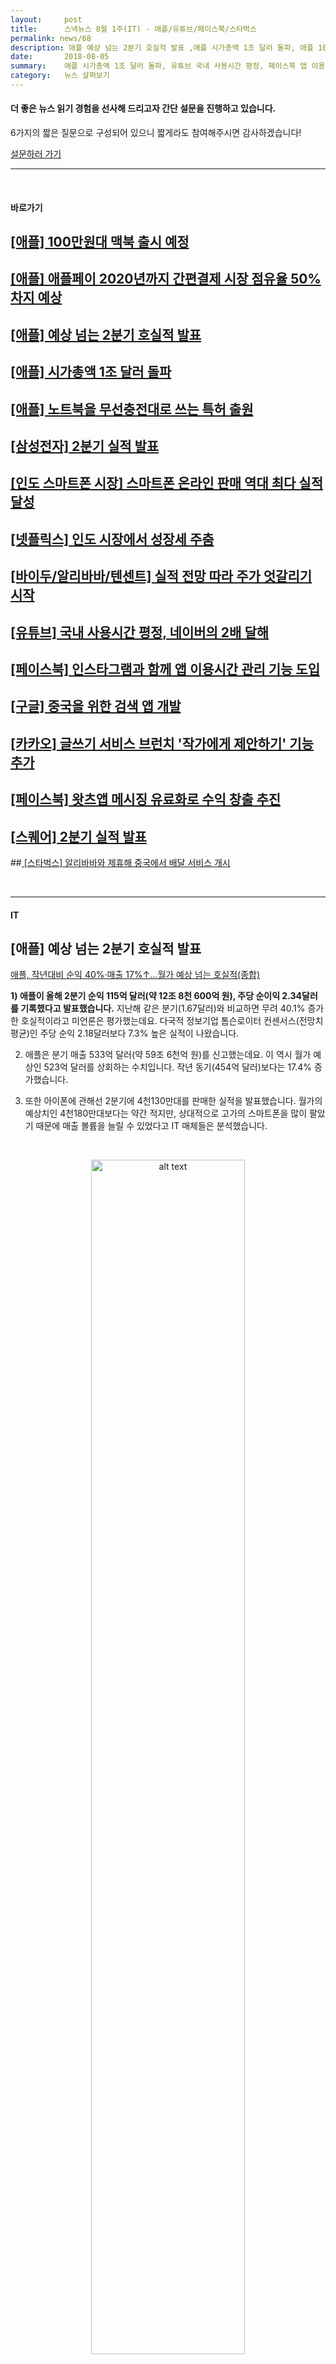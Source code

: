 ```yaml
---
layout:     post
title:      스낵뉴스 8월 1주(IT) - 애플/유튜브/페이스북/스타벅스  
permalink: news/68
description: 애플 예상 넘는 2분기 호실적 발표 ,애플 시가총액 1조 달러 돌파, 애플 100만원대 맥북 출시 예정, 애플페이 2020년까지 간편결제 시장 점유율 50% 차지 예상 나와, 노트북을 무선충전대로 쓰는 특허 출원, 삼성전자 2분기 실적 발표,넷플릭스 인도 시장에서 성장세 주춤,인도 스마트폰 시장 스마트폰 온라인 판매 역대 최대 실적 달성,바이두/알리바바/텐센트 실적 전망 따라 주가 엇갈리기 시작,유튜브 국내 사용시간 평정, 네이버의 2배 달해,구글 중국을 위한 검색 앱 개발,페이스북 인스타그램과 함께 앱 이용시간 관리 기능 도입,페이스북 왓츠앱 메시징 유료화로 수익 창출 추진,카카오 글쓰기 서비스 브런치 '작가에게 제안하기' 기능 추가,스퀘어 2분기 실적 발표,스타벅스 알리바바와 제휴해 중국에서 배달 서비스 개시
date:       2018-08-05
summary:    애플 시가총액 1조 달러 돌파, 유튜브 국내 사용시간 평정, 페이스북 앱 이용시간 관리 기능 도입, 스타벅스 알리바바와 제휴해 중국에서 배달 서비스 개시
category:   뉴스 살펴보기
---
```


#### 더 좋은 뉴스 읽기 경험을 선사해 드리고자 간단 설문을 진행하고 있습니다.  
6가지의 짧은 질문으로 구성되어 있으니 짧게라도 참여해주시면 감사하겠습니다!

<a href="http://bit.ly/2KJo4HB" onclick="ga(send, event, 기사, 설문조사, 서베이);"><span>설문하러 가기</span></a>

- - -

<br>

#### 바로가기

## [[애플] 100만원대 맥북 출시 예정](#apple1)

## [[애플] 애플페이 2020년까지 간편결제 시장 점유율 50% 차지 예상](#apple2)

## [[애플] 예상 넘는 2분기 호실적 발표](#apple3)

## [[애플] 시가총액 1조 달러 돌파](#apple4)

## [[애플] 노트북을 무선충전대로 쓰는 특허 출원](#apple5)

## [[삼성전자] 2분기 실적 발표](#samsung)

## [[인도 스마트폰 시장] 스마트폰 온라인 판매 역대 최다 실적 달성](#india)

## [[넷플릭스] 인도 시장에서 성장세 주춤](#netplix)

## [[바이두/알리바바/텐센트] 실적 전망 따라 주가 엇갈리기 시작](#chinait)

## [[유튜브] 국내 사용시간 평정, 네이버의 2배 달해](#youtube)

## [[페이스북] 인스타그램과 함께 앱 이용시간 관리 기능 도입](#facebook)

## [[구글] 중국을 위한 검색 앱 개발](#google)

## [[카카오] 글쓰기 서비스 브런치 '작가에게 제안하기' 기능 추가](#kakao)

## [[페이스북] 왓츠앱 메시징 유료화로 수익 창출 추진](#facebook2)

## [[스퀘어] 2분기 실적 발표](#square)

##[ [스타벅스] 알리바바와 제휴해 중국에서 배달 서비스 개시](#starbucks)

<br>

- - -

#### IT

## <a name="apple3"></a>[애플] 예상 넘는 2분기 호실적 발표 

[애플, 작년대비 순익 40%·매출 17%↑…월가 예상 넘는 호실적(종합)](http://www.yonhapnews.co.kr/bulletin/2018/08/01/0200000000AKR20180801006551075.HTML?input=1195m)

<strong> 1) 애플이 올해 2분기 순익 115억 달러(약 12조 8천 600억 원), 주당 순이익 2.34달러를 기록했다고 발표했습니다.</strong>
지난해 같은 분기(1.67달러)와 비교하면 무려 40.1% 증가한 호실적이라고 미언론은 평가했는데요. 
다국적 정보기업 톰슨로이터 컨센서스(전망치 평균)인 주당 순익 2.18달러보다 7.3% 높은 실적이 나왔습니다.

2) 애플은 분기 매출 533억 달러(약 59조 6천억 원)를 신고했는데요. 이 역시 월가 예상인 523억 달러를 상회하는 수치입니다. 
작년 동기(454억 달러)보다는 17.4% 증가했습니다.
 
3)  또한 아이폰에 관해선 2분기에 4천130만대를 판매한 실적을 발표했습니다.
월가의 예상치인 4천180만대보다는 약간 적지만, 상대적으로 고가의 스마트폰을 많이 팔았기 때문에 매출 볼륨을 늘릴 수 있었다고 IT 매체들은 분석했습니다.

<br>

<p align ="middle">	
 <img src="http://img.yonhapnews.co.kr/etc/graphic/YH/2018/08/01/GYH2018080100030004400_P2.jpg" alt="alt text" width = "70%">
</p>

<br>

애플의 서비스 부문 매출(앱스토어, 에플페이, 아이튠스, 클라우드 등)은 95억 달러로 역시 전문가 예상치(91억 달러)를 뛰어넘었습니다.   
서비스 부문 매출도 전년 동기 대비 28% 급증했습니다.

아울러 삼성과의 특허분쟁이 마무리되면서 2억 3천만 달러 안팎의 수입이 잡힌 것도 서비스 부문 매출 증대에 기여한 것으로 보입니다.

4)  애플은 이어 다음 분기에 600억∼620억 달러의 매출을 예상한다고 발표했는데요.

애플의 주가는 호실적 발표 덕분에 시간 외 거래에서 2.85% 급상승해 195.79달러까지 치솟았습니다.

<br>

## <a name="apple4"></a>[애플] 시가총액 1조 달러 돌파

[애플, 美기업 최초로 시가총액 1조달러 돌파](http://news.chosun.com/site/data/html_dir/2018/08/03/2018080300417.html)

<strong> 1) 애플의 시가총액이 8월 2일(현지 시각) 미국 상장회사 사상 첫 1조달러(약 1129조 원)를 돌파했습니다.</strong>  
애플의 이날 주가는 전날보다 2.9% 오른 207.39 달러를 기록하며 시총을 1조달러 이상으로 밀어올리는 대업적을 달성했습니다.

2) 애플이 시총 1조 달러를 넘기면서 스마트폰 경쟁 업체  삼성전자와의 시총 격차는 4배 가까이로 벌어졌습니다.  
8월 2일 종가 기준 삼성전자의 시가총액은 292조 4002억원을 기록했네요. 

전 세계 상장기업 중 시총이 1조달러를 돌파한 것은 2007년 중국 관영 에너지 기업인 페트로차이나뿐입니다. 
하지만 글로벌 금융위기 직전 상하이 증시에서 잠시나마 달러 환산 기준으로 1조달러를 돌파한 적이 있으나, 지금의 시총은 1900억달러에 불과하게 되었네요. 


## <a name="apple1"></a>[애플] 100만원대 맥북 출시 예정

[애플, 100만원대 저가 맥북에어 내놓는다](http://news.inews24.com/php/news_view.php?g_serial=1113435&g_menu=020600&rrf=nv)

<strong> 1) 애플이 올 하반기에 고성능 인텔 최신칩을 탭재한 신형 저가 맥북에어를 선보입니다.</strong>

2)  주요외신들에 따르면 애플은 올해 연말 1천달러(110만원) 이하 가격대의 레티나 디스플레이를 채택한 13인치 맥북을 선보일 예정이라고 하는데요.

이 제품을 맥북 또는 맥북에어 가운데 어느 브랜드로 내놓을지 확실치는 않지만 이 제품이 맥북프로보다 낮은 사양과 가격에 공급될 것으로 예상된다고 합니다. 

3)  이 노트북에는 2017년 하반기에 나온 인텔 8세대 카비레이크 최신 프로세서가 탑재될 것으로 예상되는데,  
인텔 카비레이크 최신칩 제품군은 쿼드코어 코어 i5와 i7 프로세서로 이루어지며 이 칩들은 최대 속도를 3.4GHz와 4.2GHz 까지 구현합니다. 

해당 칩은 13인치 맥북보다 빠른 처리속도를 구현할 수 있다고 하네요.

올 연말에 선보일 맥북 라인 기대해봐도 되겠어요.


<br>


## <a name="apple2"></a>[애플] 애플페이 2020년까지 간편결제 시장 점유율 50% 차지 예상 나와

["애플페이, 2020년 간편결제 절반 차지"](http://it.chosun.com/site/data/html_dir/2018/07/31/2018073101041.html)

<strong> 1) 오는 2020년 애플이 선보인 애플페이는 모바일 결제 서비스의 절반을 차지할 것으로 보입니다. </strong>

<br>

<p align ="middle">	
 <img src="http://itimg.chosun.com/sitedata/image/201807/31/2018073101022_0.jpg" alt="alt text" width = "70%">
</p>

<br>


2) 시장조사업체 주니퍼리서치의 보고서에 따르면 2020년 모바일 결제 서비스 사용자 두 명 중 한 명은 애플페이를 사용할 것이라고 보도했습니다. 

주니퍼리서치에 따르면 삼성, 애플, 구글과 같은 장비 제조업체가 서비스하는 간편 결제 서비스 처리 대금은, 
2020년에 전체 간편 결제 서비스의 15%인 3000억달러 (335조 5200억 원) 규모가 될 것으로 보입니다.

3) 한편 테크크런치는 이 보고서를 보고"세계 스마트폰 시장을 지배하는 안드로이드 기반의 구글이 아닌 애플이 모바일 결제 시장 절반을 차지한다는 전망은 인상적이다"고 평가를 했네요.  

현재 구글 안드로이드 기반 스마트폰은 전 세계 85~86%를 차지하고 있으며, 애플 iOS 점유율은 14~15% 수준이지만 간편결제 시장 점유율은 지금과는 다르게 흘러갈 것 같습니다.  

<br>


## <a name="apple5"></a>[애플] 노트북을 무선충전대로 쓰는 특허 출원

[노트북을 무선충전대로...애플의 기발한 특허](http://www.zdnet.co.kr/ArticleView.asp?artice_id=20180801095959)

<strong> 1) 애플이 스마트폰, 스마트워치 무선 충전을 노트북이나 태블릿에서 하는 특허를 출원했습니다.</strong>

2) 미국 씨넷에 따르면 애플은 Qi 등 무선 충전 기술을 유연하게 활용하는 기술을 고안, 지난 3월19일 미국 특허청에 출원했다고 합니다. 
해당 특허는 7월 26일 공개되어 8월 1일 보도되었습니다.

3) 이 특허는 휴대 가능한 장치를 무선 충전 지원하는 것으로, 배터리 잔량에 여유가 있는 모바일 장치에서 다른 모바일 장치로 충전하는 것이 가능하다고 하네요.   
구체적인 장치로는 스마트폰이나 태블릿, 스마트워치, 노트북 PC 등이 예상되고 있습니다.

​일반적으로 노트북, 태블릿과 같은 장치는 배터리 용량이 큰 반면 스마트폰이나 스마트워치 배터리 용량은 상대적으로 적습니다. 
이 특허는 스마트폰이나 스마트워치의 배터리가 방전에 가까워지면, 배터리 용량이 많이 남은 기기의 전력을 이용하자는 발상으로 보입니다.

<br>

<p align ="middle">	
 <img src="http://image.zdnet.co.kr/2018/08/01/paikshow_fEjWUcN48pe.jpg" alt="alt text" width = "60%">
</p>

<br>


4) 예를 들어 평소에는 집 등에서 Qi 충전하는 태블릿이, 이동 시에는 스마트폰이나 스마트워치용 Qi 충전대가 되는 것이죠.  
면적이 넓은 장치인 노트북이나 태블릿에 복수의 충전 포인트를 마련할 경우는 스마트폰과 스마트워치를 동시에 충전하는 것도 가능합니다.

​노트북의 경우 사용 중 손목 받침대 부분에 다른 장치를 충전하고,   
사용하지 않을 때는 화면을 닫고 더 많은 장치를 후면에서 동시에 충전한다는 아이디어도 특허 문서에 나와 있습니다.


<br>

<p align ="middle">	
 <img src="
http://image.zdnet.co.kr/2018/08/01/paikshow_L5QiIhKIk0Y.jpg" alt="alt text" width = "70%">
</p>

<br>


## <a name="samsung"></a>[삼성전자] 2분기 실적 발표

['아, 갤럭시S9'…2분기 실망한 삼성, 갤노트9으로 만회할까(종합)](http://view.asiae.co.kr/news/view.htm?idxno=2018073109110778455)

<strong> 1) 삼성전자가 올해 2분기 매출이 58조 4800억원, 영업이익이 14조 8700억원이라고 지난 7월 31일 공시했습니다.</strong>
전분기와 비교하면 각각 3.44%, 4.94% 감소한 수치입니다.

2) 스마트폰이 속해있는 IM 부문은 2분기 매출 24조원, 영업이익 2조6700억원을 기록했습니다. 
갤럭시S8가 출시된 전년 동기(4조600억원)와 비교하면 영업이익이 1조3900억원 떨어진 셈인데요. 

삼성전자 관계자는 "프리미엄 스마트폰 시장 성장이 정체되고 업계 간 경쟁은 더욱 치열진 가운데, 갤럭시S9을 포함한 플래그십 모델 판매 감소와 마케팅 활동 강화에 따른 비용 증가로 실적이 감소했다"고 설명했습니다.

3) 실제로 1분기 출시된 갤럭시S9은 반짝 출시 효과를 누리고 2분기 급격히 인기가 떨어졌습니다.   
증권업계에 따르면 2분기 갤럭시S9의 판매량은 800만~950만대로 당초 기대치 1500만대보다 최대 700만대 적은 규모를 기록했다고 하네요.

4) 이에 삼성전자는 8월 9일 미국 뉴욕에서 공개하는 갤럭시노트9으로 반등을 노리고 있습니다.  
전작 갤럭시노트8 대비 출시를 약 20일 앞당겨 하반기 프리미엄 스마트폰 시장 선점하겠다는 계획입니다.

갤럭시노트9은 배터리, 램, 내부메모리 등이 대폭 향상돼 최고가 모델의 출고가가 130만원대로 예상되네요.

그러나 2분기와 마찬가지로 3분기에도 소비자의 스마트폰 교체 주기가 연장되는 흐름이 여전할 전망은 삼성전자에게 악재로 보입니다. 

또한 올 가을 신형 아이폰 3종이 출시되는 것, 중국 제조사가 중저가 시장 내 성장을 바탕으로 프리미엄 시장을 장악하려는 움직임 역시 갤럭시노트9 흥행에 부정적 요소가 될 수 있습니다.

<br>


## <a name="netplix"></a>[넷플릭스] 인도 시장에서 성장세 주춤

[넷플릭스, 인도서 복병 만나 성장에 '빨간불'](http://news.inews24.com/php/news_view.php?g_serial=1113063&g_menu=020600&rrf=nv)


<strong> 1) 넷플릭스가 이번 분기에 인도에서 복병을 만나 가입자 증가율 둔화로 고전하고 있습니다.</strong>

2) 영화 스트리밍 서비스 시장 강자 넷플릭스는 세계 2위 스마트폰 시장이자 현지 영화제작 시장을 독자 구축한 인도를 공략하기 위해 2년전부터 공을 들여왔는데요.   
하지만 넷플릭스는 인도 영화 스트리밍 서비스 시장에서 토종업체인 에로스나우에 밀리고 있다고 합니다.

3) 인도 최대 영화 제작사이자 배급업체인 에로스 인터내셔널의 자회사인 에로스나우가 넷플릭스가 진출하기 전부터 인도에서 서비스를 시작했고 보유한 콘텐츠수도 경쟁사를 압도한고 있기 때문인데요.

현재 에로스나우는 인도의 넷플릭스 또는 HBO라 불리며 고속성장중인 온라인 영화 서비스(OTT) 사업자의 대표주자라고 합니다. 
이 업체는 현재 1억명의 가입자와 800만명에 이르는 유료 가입자를 보유하고 있습니다.

<br>

<p align ="middle">	
 <img src="http://image3.inews24.com/image_gisa/201807/1532779862845_1_184618.jpg" alt="alt text" width = "70%">
</p>

<br>


에로스는 지난 5년간 인도에서 발표했던 영화 30%를 제작했거나 배급했습니다. 
이 회사는 이를 무기로 내세워 영화 스트리밍 서비스 시장에 진출한지 6년만에 1억명 가입자를 유치했는데요. 
에로스는 한발 더 나아가 800만명의 유료회원을 내년 3월까지 2배인 1천600만명으로 늘릴 계획이라고 합니다.


넷플릭스가 인도에서 고전하는 이유는 서비스 요금이 경쟁사보다 비싸고 현지 콘텐츠도 부족하기 때문인데요. 
에로스의 인도영화 콘텐츠수는 1만1천여개로 인도에서 서비스중인 넷플릭스와 아마존이 보유한 것을 모두 합친 것보다 많다고 합니다. 

또한 에로스는 방대하고 풍부한 현지어 관련 콘텐츠를 보유하고 있습니다. 
1만1 천여개 영화 타이틀중 영어 버전은 7%에 불과하고 나머지는 힌디어나 현지어로 이루어진 반면 넷플릭스의 인도 콘텐츠는 여전히 4분의 3이 영어라고 하네요.

에로스나우의 가격은 월 1.50달러인 반면 넷플릭스는 가장 저렴한 요금이 7달러인 부문도 큰 영향을 차지하고 있다고 합니다. 

<br>


## <a name="india"></a>[인도 스마트폰 시장] 스마트폰 온라인 판매 역대 최대 실적 달성

["인도, 스마트폰 온라인 판매 역대 최다"](http://www.zdnet.co.kr/news/news_view.asp?artice_id=20180729092150&type=det&re=zdk)

<strong> 1) 지난 1분기 인도 전체 스마트폰의 38% 정도가 온라인에서 판매된 것으로 기록되며 역대 최대 실적을 기록했습니다.</strong>  
이는 샤오미와 화웨이 아너에서 런칭한 온라인 전용제품과 분기말에 진행된 강력한 프로모션이 주요 동력으로 작용한 것으로 분석됐습니다.

2)  글로벌 시장조사업체 카운터포인트리서치의 분기별 시장 분석 보고서에 따르면 1분기 온라인 시장은 오프라인보다 훨씬 빠른 성장세를 기록했으며, 
오프라인 스마트폰 판매 실적이 전년대비 3% 하락한 반면, 온라인은 4% 상승한 것으로 나타났습니다. 
​
<br>

<p align ="middle">	
 <img src="http://image.zdnet.co.kr/2018/07/29/lejj_KaSerGW5n7ZtNL3.jpg" alt="alt text" width = "70%">
</p>

<br>


온라인 부문에서 인도의 전자상거래 업체 플립카트(Flipkart)는 점유율 54%로 인도 온라인 스마트폰 시장을 지배하고 있으며, 아마존과 Mi.com이 각각 30%와 14%로 그 뒤를 잇고 있는걸 보실 수 있습니다.

<br>

<p align ="middle">	
 <img src="http://image.zdnet.co.kr/2018/07/29/lejj_iT2T0gnTR40cbEX.jpg" alt="alt text" width = "70%">
</p>

<br>



판매량에서 샤오미는 온라인 판매 점유율 57%를 보이며 온라인 시장에서 강세를 보였으며, 삼성과 화웨이(아너)가 각각 14%와 8%로 2위와 3위에 올랐습니다.
또 상위 다섯 개 스마트폰이 온라인에서 발생하는 전체 스마트폰 판매량의 절반에 가까운 비중을 차지하고 있다고 하네요.
​
카운터포인트 임수정 연구원은 "오프라인 인프라가 부족한 인도에서 온라인 시장을 공략해 성공한 샤오미처럼 인도 온라인 시장은 성장가능성이 높다"며 "제조업체는 비슷한 성능의 제품을 온라인으로 판매하면 마케팅, 유통 비용을 절감할 수 있어 유리하기 때문에 최근 인도 내 스마트폰 주요 업체들이 하이브리드 채널 전략을 취하고 있는 추세"라고 설명했습니다.
​
<br>

## <a name="chinait"></a>[바이두/알리바바/텐센트] 실적 전망 따라 주가 엇갈리기 시작

[[국제]'BAT' 중국 대표 인터넷기업, 실적 전망 따라 주가도 엇갈려](http://www.etnews.com/20180801000303)


<strong> 1) 바이두, 알리바바, 텐센트로 묶인 중국 대표 인터넷 기업 전망이 엇갈리고 있습니다.</strong>

2) 중국 인터넷 검색기업 바이두가 시장 예상치를 웃도는 실적을 내놓은 반면,
알리바바와 텐센트는 각각 주력사업인 전자상거래와 게임의 성장 둔화 우려로 주가가 하락세를 면치 못하고 있습니다.

바이두는 2분기에 전년 대비 25% 상승한 260억위안(39억9000만달러)의 매출 실적을 발표했습니다.
맞춤형 뉴스 서비스의 인기로 시장 예상치인 256억위안을 뛰어넘는 성적을 거뒀네요.
8월 1일 미국 증시에 상장된 바이두 주식은 3.8% 증가했습니다.

3) 반면 블룸버그 통신과 파이낸셜타임스(FT)는 홍콩 증시에서 텐센트 주가가 지난 1월 고점 대비 25.2% 하락했다고 보도했습니다. 

이 기간 증발한 텐센트 시가총액은 1430억달러(약 159조8000억원)으로 이는 52주 내 고점 대비 시가총액을 기준으로 세계 최대 규모라고 블룸버그는 분석했습니다. 
2위는 지난번에 전해드린 페이스북이라고 하네요.

텐센트의 발목을 잡고 있는 것은 핵심사업인 게임 부문 매출 둔화입니다.
애널리스트들은 텐센트가 오는 15일 발표할 2분기 실적에서 게임 부문 매출이 지난해 대비 2% 증가하는데 그치고, 전 분기보다 16% 하락할 것으로 전망했습니다. 

또한 텐센트와 알리바바의 성장 둔화를 우려하게 하는 것은 중국 정부의 규제인데요.
최근 중국 당국이 제3자 결제(에스크로)에 대해 규제를 강화하면서 위챗페이와 알리페이를 서비스하고 있는 텐센트와 알리바바가 이에 따른 타격을 우려하고 있다고 합니다. 

데이비드 다이 번스틴리서치 선임 애널리스트는 FT에 "중국 인터넷 공간의 최근 쇠퇴는 거시 영향을 받고 있다"며 이들 기업의 밸류에이션(가치평가)이 거품까지는 아니더라도 부정적 뉴스가 터질 때마다 투자자들이 불안감에 빠질 만큼 높은 수준에 머물고 있다고도 지적했습니다. 


<br>

## <a name="youtube"></a>[유튜브] 국내 사용시간 평정, 네이버의 2배 달해

[유튜브, 모바일 '평정'… 사용시간 네이버 2배](http://news.hankyung.com/article/2018080119421)


<strong> 1) 유튜브가 국내 모바일 앱 사용시간을 평정했습니다. </strong>

<br>

<p align ="middle">	
 <img src="http://img.hankyung.com/photo/201808/AA.17428734.1.jpg" alt="alt text" width = "70%">
</p>

<br>


2) 시장조사업체 와이즈앱에 따르면 1년 새 구글의 동영상 서비스인 유튜브 이용시간은 43% 길어진 반면 카카오톡과 네이버는 각각 14%, 7% 뒷걸음질했습니다.

3) 동영상 전용 앱만 놓고 보면 유튜브의 독주는 더 두드러지는데요. 유튜브 점유율은 85.6%에 달합니다.   
국내 서비스인 ‘1인 방송의 원조’ 아프리카TV는 3.3%, 네이버의 네이버TV는 2%에 그쳤다고 하네요.

또한 메조미디어에 따르면 유튜브는 올 상반기 국내 동영상 광고 매출의 40.7%를 쓸어담았는데요. 
이는 네이버(8.7%)와 다음(5.7%)을 합친 것보다 세 배가량 많은 수치입니다. 

유튜브의 영향력이 커진 것은 비단 한국만의 현상은 아니지만 국내에선 정부 규제를 덜 받고, 망 사용료도 안 내는 ‘역차별의 혜택’ 속에 더 가파르게 성장했다는 지적이 적지 않은 가운데 향후 한국 시장 독점의 우려가 예상됩니다.

<br>

## <a name="google"></a>[구글] 중국을 위한 검색 앱 개발

[구글, 검열 검색앱 개발...8년 만에 中 진출 추진](http://www.etnews.com/20180802000185)


<strong> 1) 구글이 올 하반기 인권, 민주주의, 종교, 반정부 등에 대한 검색어와 사이트를 걸러낸 검색 앱을 중국에 출시할 준비를 하고 있습니다.</strong>

2) IT매페 더인터셉터는 구글 내부 제보자 말을 빌려 “코드명 '드래곤 플라이' 프로젝트는 지난해 봄부터 진행됐다”며 “순다르 피차이 CEO와 중국 정부 고위 관리 간 회의를 거쳐 가속화됐다”고 말했습니다.

중국 정부는 이때가지 일명 그레이트 파이어월(만리장성+방화벽)로 강력한 검열을 해왔는데요. 
이는 반공, 반체제, 정치적 반대, 언론자유, 학업연구에 관한 인터넷 정보를 차단하는 기술입니다.   
심지어 권위주의적 정부를 부정적으로 묘사한 '1984'와 같은 문학도 금지했습니다. 

3) 이에 구글이 개발한 검색 앱은 시진핑 정권이 바람직하지 않다고 판단한 콘텐츠를 제한합니다.  
자연어뿐 아니라 검색추천, 사이트, 이미지 등 광범위하게 적용된다고 하네요. 

더인터셉트가 입수한 구글 내부 문서에 따르면 검열 검색 앱은 금지된 웹사이트를 결과에서 제외하고 '관련 법규에 따라 일부 검색 결과가 삭제됐을 수 있다'는 문구를 출력합니다.   
문서에서 예시로 든 사이트는 영국 BBC방송과 온라인 백과사전 위키피디아라고 하네요. 

4) 만약 구글이 중국에 검색 서비스를 제공하면 8년 만에 재진출하게 됩니다. 
8년 전 구글 공동창업자 세르게이 브린은 중국 검열 과정을 보고 체제에 순응하기보다 철수를 선택했는데요. 

이후 구글은 2010년부터 중국 시장 재진입을 위해 인공지능 연구센터 설립 계획 발표, 중국어 번역·파일 관리앱 출시 등 다양한 노력을 해왔는데요. 
지난 6월에는 징둥(JD)에 5500만 달러를 투자하기도 했습니다.

하지만 일부 직원은 프로젝트가 중국 검열 정책에 대한 회사 기존 정책과 배치된다고 비판 중입니다.
패트릭 푼 국제사면위원회 연구원은 “정보화 시대 큰 재앙”이라며 “중국 검열에 굴복하지 않고 원칙을 지키며 사업하려는 많은 이들에게 끔찍한 선례가 될 것”이라고 말했습니다.  


<br>

## <a name="facebook"></a>[페이스북] 인스타그램과 함께 앱 이용시간 관리 기능 도입

[페이스북·인스타그램, 이용시간 관리 기능 도입](http://news.inews24.com/php/news_view.php?g_serial=1114167&g_menu=020310&rrf=nv)


<strong> 1)  페이스북과 인스타그램은 사용자들의 플랫폼 이용 시간을 스스로 관리하도록 돕는 새로운 기능을 도입합니다.</strong>

<br>

<p align ="middle">	
 <img src="http://image3.inews24.com/image_gisa/201808/1533168607195_1_091035.jpg" alt="alt text" width = "70%">
</p>

<br>


2) 이 기능은 '대시보드', '일일 알림 설정', '푸시 알림 해제' 총 세 가지로 이뤄졌으며, 페이스북과 인스타그램의 설정 페이지에서 각각 '페이스북 이용 시간', '내 활동' 탭을 통해 적용할 수 있다고 하네요. 

대시보드 기능은 지난 한 주 동안의 일일 소비시간과 평균 소비시간 등 앱에서 보낸 시간을 직접 확인 할 수 있도록 지원합니다.  

3) 일일 알림 설정은 사용자들이 일일 목표 시간을 설정하고, 이를 초과할 경우 알림을 통해 앱에서 소비하는 시간을 스스로 제한하고 관리할 수 있도록 돕습니다.   
푸시 알림 해제는 생활에 집중할 수 있도록 휴대 기기에서 푸시 알림을 일정 시간 동안 무음으로 설정한다고 하네요. 

페이스북 측은 "이용시간 관리 기능은 페이스북과 인스타그램 이용자들이 보다 자발적으로, 긍정적이고, 의미 있는 시간을 보낼 수 있도록 돕기 위해 개발되됐다"며 "출시 이후에도 이용자들의 피드백을 계속 반영해 서비스를 지속적으로 개선할 계획"이라고 밝혔습니다. 

<br>


## <a name="facebook2"></a>[페이스북] 왓츠앱 메시징 유료화로 수익 창출 추진

[곤경의 페이스북 '왓츠앱' 통해 수익 창출 나선다](http://www.yonhapnews.co.kr/bulletin/2018/08/02/0200000000AKR20180802063000009.HTML?input=1195m)

<strong> 1) 페이스북이 수익 창출을 위해 자회사인 왓츠앱을 활용하기 시작했습니다.</strong>

2) 월스트리트저널은 "2014년에 220억 달러(25조 원)를 들여 메시징 플랫폼인 왓츠앱을 인수한 페이스북이 4년 만에 공식적으로 이 앱에 '돈을 벌기 위한' 새로운 미션을 부여했다"면서 "왓츠앱 서비스를 이용해 마케팅 및 고객 서비스 니를 전송하는 대기업에 요금을 부과하는 사업"이라고 전했는데요.

3) 왓츠앱은 기업들에 부과하는 메시지 전송 수수료를 고정요금으로 책정할 계획이지만, 국가별로는 메시지당 0.5∼9센트로 차등화할 것이라고 말했습니다.

매트 이데마 왓츠앱 최고운영책임자는 "왓츠앱에서는 하루 평균 600억 개의 메시지가 교환되지만, 지금까지는 기업과 소비자 간 직접 연결을 위한 시스템은 거의 없었다"면서 "새로운 기능은 이용자들이 기업의 고객 서비스 센터에 텍스트로 접근할 수 있도록 설계됐다"고 말했습니다.

이로 인한 전송 비용을 기업에 청구하겠다는 것이네요.

월스트리트저널은 "고객과 기업 간 메시지는 암호화돼서 왓츠앱이 읽을 수는 없지만, 기업들은 메시지를 해독된 상태로 저장해 잠재적인 데이터 풀로 활용할 수 있다"고 말했습니다.


<br>

## <a name="kakao"></a>[카카오] 글쓰기 서비스 브런치 '작가에게 제안하기' 기능 추가

[‘작가에게 더 많은 기회를’···카카오, 브런치 작가 ‘제안’ 기능 추가](http://www.sedaily.com/NewsView/1S37DSC6MF)

<strong> 1) 카카오의 콘텐츠 퍼블리싱 플랫폼 ‘브런치’가 작가를 위한 새로운 기능인 ‘제안하기’를 오픈합니다.</strong>

<br>

<p align ="middle">	
 <img src="http://newsimg.sedaily.com/2018/08/02/1S37DSC6MF_1.jpg" alt="alt text" width = "70%">
</p>

<br>


2) 브런치는 ‘글이 작품이 되는 공간’ 이라는 콘셉트로 지난 2015년 6월 카카오가 선보인 콘텐츠 퍼블리싱 플랫폼입니다.  
브런치에 글을 쓰기 위해서는 일련의 심사 과정을 거쳐야 하며, 심사를 거친 엄선된 브런치 작가들이 양질의 콘텐츠를 발행하고 있습니다.    
현재 브런치에 등록된 작가 수는 2만 명이 넘으며 이들이 출간한 도서는 900여권에 달한다고 하네요.  

3) 이번에 브런치에 새로 추가한 ‘제안하기’는 브런치 작가와 협업을 원하는 파트너가 더 쉽게 원하는 분야의 작가를 발견하고, 작가에 대한 상세한 소개를 살펴보고 직접 소통할 수 있게 도와주는 기능입니다.

그간 출간을 위주로 브런치 작가의 창작 활동을 지원해온 카카오는 작가들이 더 많은 영역에서 기회를 얻을 수 있게 하기 위해 ‘제안하기’ 기능을 기획해서,  
다양한 분야에서 활동하는 브런치 작가를 쉽게 발견하고, 프로필 화면에서 작가 정보를 충분히 확인한 후 제안을 보내는 매끄러운 동선을 만드는데 주력했다고 합니다. 

‘제안하기’ 기능은 작가의 프로필 화면에 추가됐으며 프로필 내의 편지 봉투 모양 버튼을 선택해 출간/기고, 강연 등 제안 종류와 내용을 입력해 ‘제안 메일 보내기’를 누르면 작가에게 이메일과 브런치 앱 알람으로 제안이 왔음을 알려준다고 하네요.


<br>

## <a name="square"></a>[스퀘어] 2분기 실적 발표

[스퀘어, 2분기 비트코인 판매 수익 2배 상승](http://www.fntoday.co.kr/news/articleView.html?idxno=167057)

<strong> 1) 모바일 페이먼트 업체 스퀘어(Square)가 올 해 2분기에 비트코인 판매를 통해서 3천7백만 달러의 수익을 올렸다고 발표했습니다. </strong>

2) 모바일 페이먼트 업체 스퀘어(Square)가 올 해 2분기에 비트코인 판매를 통해서 3천7백만 달러의 수익을 올렸다고 발표했습니다.
스퀘어는 화요일에 발표한 비 회계감사 분기 재무보고서에서 총 8억1천4백만 달러의 수익을 올렸으며 이 중 6%를 암호화폐 구매서비스를 통해서 얻었다고 밝혔는데요.

비트코인 구매를 위한 비용이 3천6백5십만 달러까지 증가하면서, 순 수익은 훨씬 작은 42만 달러를 기록했습니다.

3) 하지만 비트코인 판매 이익은 1분기와 비교했을 때 거의 2배 가까이 올랐다고 하네요. 

스퀘어는 미국 내의 모든 이용자들이 비트코인을 사고 전송할 수 있는 서비스를 지난 1월 공개했으며, 6월에는 스퀘어는 미국내 모든 주에 서비스를 제공하기 위한 첫걸음으로 뉴욕주의 감독기관으로부터 소위 비트라이센스(BitLicense)를 받은 바 있습니다.

<br>

## <a name="starbucks"></a>[스타벅스] 알리바바와 제휴해 중국에서 배달 서비스 개시

[스타벅스, 중국 시장서 알리바바와 손잡고 '배달서비스' 개시](http://daily.hankooki.com/lpage/economy/201808/dh20180802165723138070.htm)

<strong> 1)  글로벌 커피전문업체 스타벅스가 중국 시장에서 전자상거래업체 알리바바그룹과 손잡고 커피 배달을 시작합니다. </strong>

2) 스타벅스는 베이징과 상하이의 150개 매장에서 배달 서비스를 시작한다고 밝혔습니다. 
또 연말까지 30개 도시 2000개 지점으로 서비스를 확대할 방침이라고 하네요. 

3) 스타벅스는 이 배달 서비스를 위해 중국의 음식배달 플랫폼인 어러머/ 슈퍼마켓 체인 허마 / 온라인 쇼핑업체 타오바오·티몰 /온라인 결제 서비스 알리페이 등
알리바바그룹의 사업체와 협력합니다.

4) 스타벅스의 이 같은 서비스 결정은 중국 시장에서 매출이 급격하게 감소한 것에 따른 현지화 대응 전략으로 풀이되는데요.

현재 중국 시장에서 최근 분기에 전체 매출은 증가했지만, 동일한 조건의 매장들을 비교한 동일 매장 매출은 2% 떨어진 상태인데다가,
엄격해진 중국 당국의 규제와 배달 서비스 열풍도 이 서비스 출시에 영향을 끼친 것으로 분석 됩니다.






